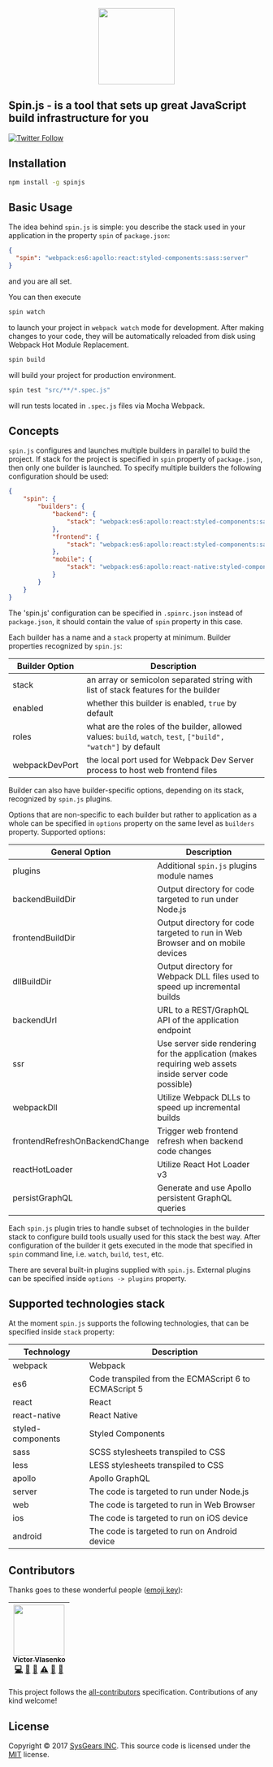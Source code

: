 <p align="center"><a href="#"><img width="150" src="https://rawgit.com/sysgears/spin.js/master/logo.svg"></a></p>

## Spin.js - is a tool that sets up great JavaScript build infrastructure for you

[![Twitter Follow](https://img.shields.io/twitter/follow/sysgears.svg?style=social)](https://twitter.com/sysgears)

## Installation

```bash
npm install -g spinjs
```

## Basic Usage

The idea behind `spin.js` is simple: you describe the stack used in your application in the property `spin` of `package.json`:
```json
{
  "spin": "webpack:es6:apollo:react:styled-components:sass:server"
}
```
and you are all set. 

You can then execute
```bash
spin watch
```
to launch your project in `webpack watch` mode for development. After making changes to your code, they will be 
automatically reloaded from disk using Webpack Hot Module Replacement. 

```bash
spin build
```
will build your project for production environment.

```bash
spin test "src/**/*.spec.js"
```
will run tests located in `.spec.js` files via Mocha Webpack.

## Concepts

`spin.js` configures and launches multiple builders in parallel to build the project. If stack for the project is specified
in `spin` property of `package.json`, then only one builder is launched. To specify multiple builders the following 
configuration should be used:
```json
{
    "spin": {
        "builders": {
            "backend": {
                "stack": "webpack:es6:apollo:react:styled-components:sass:server"
            },
            "frontend": {
                "stack": "webpack:es6:apollo:react:styled-components:sass:web"    
            },
            "mobile": {
                "stack": "webpack:es6:apollo:react-native:styled-components:sass:ios"        
            }
        }
    }
}
```

The 'spin.js' configuration can be specified in `.spinrc.json` instead of `package.json`, it should contain the value of 
`spin` property in this case.

Each builder has a name and a `stack` property at minimum. Builder properties recognized by `spin.js`:

|Builder Option            |Description|
|--------------------------|-----------|
|stack|an array or semicolon separated string with list of stack features for the builder|
|enabled|whether this builder is enabled, `true` by default|
|roles|what are the roles of the builder, allowed values: `build`, `watch`, `test`, `["build", "watch"]` by default| 
|webpackDevPort|the local port used for Webpack Dev Server process to host web frontend files|

Builder can also have builder-specific options, depending on its stack, recognized by `spin.js` plugins.

Options that are non-specific to each builder but rather to application as a whole can be specified in 
`options` property on the same level as `builders` property. Supported options:

|General Option            |Description|
|--------------------------|-----------|
|plugins|Additional `spin.js` plugins module names|
|backendBuildDir|Output directory for code targeted to run under Node.js|
|frontendBuildDir|Output directory for code targeted to run in Web Browser and on mobile devices| 
|dllBuildDir|Output directory for Webpack DLL files used to speed up incremental builds|
|backendUrl|URL to a REST/GraphQL API of the application endpoint|
|ssr|Use server side rendering for the application (makes requiring web assets inside server code possible)| 
|webpackDll|Utilize Webpack DLLs to speed up incremental builds|
|frontendRefreshOnBackendChange|Trigger web frontend refresh when backend code changes|
|reactHotLoader|Utilize React Hot Loader v3|
|persistGraphQL|Generate and use Apollo persistent GraphQL queries|

Each `spin.js` plugin tries to handle subset of technologies in the builder stack to configure build tools 
usually used for this stack the best way. After configuration of the builder it gets executed in the mode
that specified in `spin` command line, i.e. `watch`, `build`, `test`, etc. 

There are several built-in plugins supplied with `spin.js`. External plugins can be specified inside
`options -> plugins` property.

## Supported technologies stack

At the moment `spin.js` supports the following technologies, that can be specified inside `stack` property:

|Technology                |Description|
|--------------------------|-----------|
|webpack|Webpack|
|es6|Code transpiled from the ECMAScript 6 to ECMAScript 5|
|react|React|
|react-native|React Native|
|styled-components|Styled Components|
|sass|SCSS stylesheets transpiled to CSS|
|less|LESS stylesheets transpiled to CSS|
|apollo|Apollo GraphQL|
|server|The code is targeted to run under Node.js|
|web|The code is targeted to run in Web Browser|
|ios|The code is targeted to run on iOS device|
|android|The code is targeted to run on Android device|

## Contributors

Thanks goes to these wonderful people ([emoji key](https://github.com/kentcdodds/all-contributors#emoji-key)):

<!-- ALL-CONTRIBUTORS-LIST:START - Do not remove or modify this section -->
| [<img src="https://avatars1.githubusercontent.com/u/1259926?v=3" width="100px;"/><br /><sub>Victor Vlasenko</sub>](https://ua.linkedin.com/in/victorvlasenko)<br />[💻](https://github.com/sysgears/spin.js/commits?author=vlasenko "Code") [🔧](#tool-vlasenko "Tools") [📖](https://github.com/sysgears/spin.js/commits?author=vlasenko "Documentation") [⚠️](https://github.com/sysgears/spin.js/commits?author=vlasenko "Tests") [💬](#question-vlasenko "Answering Questions") [👀](#review-vlasenko "Reviewed Pull Requests") |
| :---: |
<!-- ALL-CONTRIBUTORS-LIST:END -->

This project follows the [all-contributors](https://github.com/kentcdodds/all-contributors) specification. Contributions of any kind welcome!

## License
Copyright © 2017 [SysGears INC]. This source code is licensed under the [MIT] license.

[MIT]: LICENSE
[SysGears INC]: http://sysgears.com
